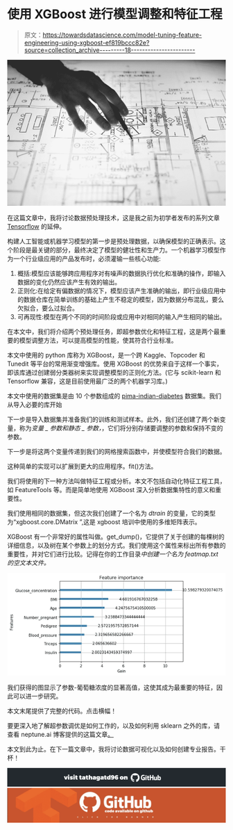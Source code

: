 # 使用 XGBoost 进行模型调整和特征工程

> 原文：<https://towardsdatascience.com/model-tuning-feature-engineering-using-xgboost-ef819bccc82e?source=collection_archive---------18----------------------->

![](img/2052f7e5bc6fcbcdcd804de562a4737b.png)

在这篇文章中，我将讨论数据预处理技术，这是我之前为初学者发布的系列文章 [Tensorflow](https://medium.com/themlblog) 的延伸。

构建人工智能或机器学习模型的第一步是预处理数据，以确保模型的正确表示。这个阶段是最关键的部分，最终决定了模型的健壮性和生产力。一个机器学习模型作为一个行业级应用的产品发布时，必须灌输一些核心功能:

1.  概括:模型应该能够跨应用程序对有噪声的数据执行优化和准确的操作，即输入数据的变化仍然应该产生有效的输出。
2.  正则化:在给定有偏数据的情况下，模型应该产生准确的输出，即行业级应用中的数据仓库在简单训练的基础上产生不稳定的模型，因为数据分布混乱，要么欠拟合，要么过拟合。
3.  可再现性:模型在两个不同的时间阶段或应用中对相同的输入产生相同的输出。

在本文中，我们将介绍两个预处理任务，即超参数优化和特征工程，这是两个最重要的模型调整方法，可以提高模型的性能，使其符合行业标准。

本文中使用的 python 库称为 XGBoost，是一个跨 Kaggle、Topcoder 和 Tunedit 等平台的常用渐变增强库。使用 XGBoost 的优势来自于这样一个事实，即该库通过创建弱分类器树来实现调整模型的正则化方法。(它与 scikit-learn 和 Tensorflow 兼容，这是目前使用最广泛的两个机器学习库。)

本文中使用的数据集是由 10 个参数组成的 [pima-indian-diabetes](https://www.kaggle.com/uciml/pima-indians-diabetes-database) 数据集。我们从导入必要的库开始

下一步是导入数据集并准备我们的训练和测试样本。此外，我们还创建了两个新变量，称为*变量 _ 参数和静态 _ 参数，*，它们将分别存储要调整的参数和保持不变的参数。

下一步是将这两个变量传递到我们的网格搜索函数中，并使模型符合我们的数据。

这种简单的实现可以扩展到更大的应用程序。fit()方法。

我们将使用的下一种方法叫做特征工程或分析。本文不包括自动化特征工程工具，如 FeatureTools 等。而是简单地使用 XGBoost 深入分析数据集特性的意义和重要性。

我们使用相同的数据集，但这次我们创建了一个名为 *dtrain* 的变量，它的类型为“xgboost.core.DMatrix ”,这是 xgboost 培训中使用的多维矩阵表示。

XGBoost 有一个非常好的属性叫做。get_dump()，它提供了关于创建的每棵树的详细信息，以及树在某个参数上的划分方式。我们使用这个属性来标出所有参数的重要性，并对它们进行比较。记得在你的工作目录*中创建一个名为 *featmap.txt* 的空文本文件。*

![](img/efc7cfd2cc2d01a803d88111660a8795.png)

我们获得的图显示了参数-葡萄糖浓度的显著高值，这使其成为最重要的特征，因此可以进一步研究。

本文末尾提供了完整的代码。点击横幅！

要更深入地了解超参数调优是如何工作的，以及如何利用 sklearn 之外的库，请查看 neptune.ai 博客提供的这篇文章[。](https://neptune.ai/blog/hyperparameter-tuning-in-python-a-complete-guide-2020)

本文到此为止。在下一篇文章中，我将讨论数据可视化以及如何创建专业报告。干杯！

[![](img/2a304781babce34229af80ecfaa27a9c.png)](https://github.com/Tathagatd96)[![](img/d6b3d0b84035d4c58da80e8afc84e248.png)](https://github.com/Tathagatd96/Model-Tuning-Feature-Engineering-using-XGBoost)